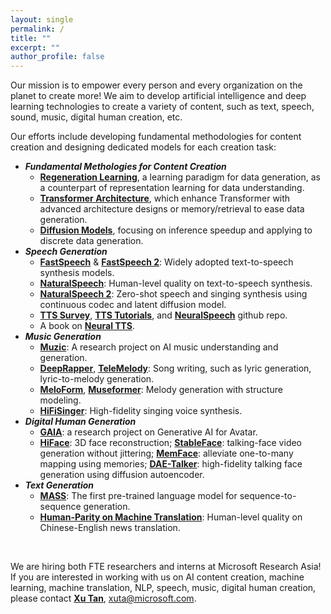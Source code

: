 ```yaml
---
layout: single
permalink: /
title: ""
excerpt: ""
author_profile: false
---
```


Our mission is to empower every person and every organization on the planet to create more! We aim to develop artificial intelligence and deep learning technologies to create a variety of content, such as text, speech, sound, music, digital human creation, etc. 

Our efforts include developing fundamental methodologies for content creation and designing dedicated models for each creation task: 
* ***Fundamental Methologies for Content Creation***
  + [**Regeneration Learning**](https://arxiv.org/abs/2301.08846), a learning paradigm for data generation, as a counterpart of representation learning for data understanding. 
  + [**Transformer Architecture**](https://ai-creation.github.io/methodology/#method_memory), which enhance Transformer with advanced architecture designs or memory/retrieval to ease data generation.
  + [**Diffusion Models**](https://ai-creation.github.io/methodology/#method_diffusion), focusing on inference speedup and applying to discrete data generation.
* ***Speech Generation***
  + [**FastSpeech**](https://arxiv.org/abs/1905.09263) & [**FastSpeech 2**](https://arxiv.org/abs/2006.04558): Widely adopted text-to-speech synthesis models.
  + [**NaturalSpeech**](https://arxiv.org/abs/2205.04421): Human-level quality on text-to-speech synthesis.
  + [**NaturalSpeech 2**](https://arxiv.org/abs/2304.09116): Zero-shot speech and singing synthesis using continuous codec and latent diffusion model.
  + [**TTS Survey**](https://arxiv.org/abs/2106.15561), [**TTS Tutorials**](https://github.com/tts-tutorial), and [**NeuralSpeech**](https://github.com/microsoft/NeuralSpeech) github repo.
  + A book on [**Neural TTS**](https://link.springer.com/book/9789819908264).
* ***Music Generation***
  + [**Muzic**](https://github.com/microsoft/muzic): A research project on AI music understanding and generation.
  + [**DeepRapper**](https://arxiv.org/abs/2107.01875), [**TeleMelody**](https://arxiv.org/abs/2109.09617): Song writing, such as lyric generation, lyric-to-melody generation.
  + [**MeloForm**](https://arxiv.org/abs/2208.14345), [**Museformer**](https://arxiv.org/abs/2210.10349): Melody generation with structure modeling.
  + [**HiFiSinger**](https://arxiv.org/abs/2009.01776): High-fidelity singing voice synthesis. 
* ***Digital Human Generation***
  + [**GAIA**](https://github.com/microsoft/GAIA): a research project on Generative AI for Avatar. 
  + [**HiFace**](https://arxiv.org/abs/2303.11225): 3D face reconstruction; [**StableFace**](https://arxiv.org/abs/2208.13717): talking-face video generation without jittering; [**MemFace**](https://arxiv.org/abs/2212.05005): alleviate one-to-many mapping using memories; [**DAE-Talker**](https://arxiv.org/abs/2303.17550): high-fidelity talking face generation using diffusion autoencoder. 
* ***Text Generation***
  + [**MASS**](https://arxiv.org/abs/1905.02450): The first pre-trained language model for sequence-to-sequence generation.
  + [**Human-Parity on Machine Translation**](https://arxiv.org/abs/1803.05567): Human-level quality on Chinese-English news translation.  
 
&nbsp;  

We are hiring both FTE researchers and interns at Microsoft Research Asia! If you are interested in working with us on AI content creation, machine learning, machine translation, NLP, speech, music, digital human creation, please contact [**Xu Tan**](https://www.microsoft.com/en-us/research/people/xuta/), xuta@microsoft.com.

&nbsp;

